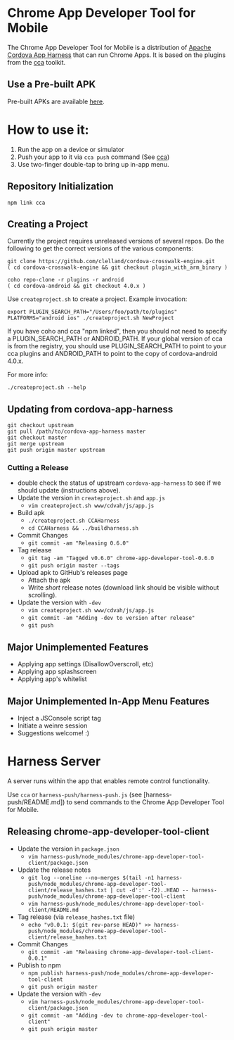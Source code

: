 # Chrome App Developer Tool for Mobile

The Chrome App Developer Tool for Mobile is a distribution of
[Apache Cordova App Harness](https://git-wip-us.apache.org/repos/asf/cordova-app-harness.git)
that can run Chrome Apps. It is based on the plugins from the
[cca](https://github.com/MobileChromeApps/mobile-chrome-apps) toolkit.

## Use a Pre-built APK
Pre-built APKs are available [here](https://github.com/MobileChromeApps/chrome-app-harness/releases).

# How to use it:
1. Run the app on a device or simulator
2. Push your app to it via `cca push` command (See [cca](https://github.com/MobileChromeApps/mobile-chrome-apps/blob/master/docs/Installation.md#install-the-cca-command-line-tool))
3. Use two-finger double-tap to bring up in-app menu.

## Repository Initialization

    npm link cca

## Creating a Project

Currently the project requires unreleased versions of several repos. Do the following to get the correct versions of the various components:

    git clone https://github.com/clelland/cordova-crosswalk-engine.git
    ( cd cordova-crosswalk-engine && git checkout plugin_with_arm_binary )

    coho repo-clone -r plugins -r android
    ( cd cordova-android && git checkout 4.0.x )

Use `createproject.sh` to create a project. Example invocation:

    export PLUGIN_SEARCH_PATH="/Users/foo/path/to/plugins"
    PLATFORMS="android ios" ./createproject.sh NewProject

If you have coho and cca "npm linked", then you should not need to specify a PLUGIN_SEARCH_PATH or ANDROID_PATH.
If your global version of cca is from the registry, you should use PLUGIN_SEARCH_PATH to point to your cca plugins and ANDROID_PATH to point to the copy of cordova-android 4.0.x.

For more info:

    ./createproject.sh --help

## Updating from cordova-app-harness

    git checkout upstream
    git pull /path/to/cordova-app-harness master
    git checkout master
    git merge upstream
    git push origin master upstream

### Cutting a Release

- double check the status of upstream `cordova-app-harness` to see if we should update (instructions above).
- Update the version in `createproject.sh` and `app.js`
  - `vim createproject.sh www/cdvah/js/app.js`
- Build apk
  - `./createproject.sh CCAHarness`
  - `cd CCAHarness && ../buildharness.sh`
- Commit Changes
  - `git commit -am "Releasing 0.6.0"`
- Tag release
  - `git tag -am "Tagged v0.6.0" chrome-app-developer-tool-0.6.0`
  - `git push origin master --tags`
- Upload apk to GitHub's releases page
  - Attach the apk
  - Write *short* release notes (download link should be visible without scrolling).
- Update the version with `-dev`
  - `vim createproject.sh www/cdvah/js/app.js`
  - `git commit -am "Adding -dev to version after release"`
  - `git push`

## Major Unimplemented Features
* Applying app settings (DisallowOverscroll, etc)
* Applying app splashscreen
* Applying app's whitelist

## Major Unimplemented In-App Menu Features
* Inject a JSConsole script tag
* Initiate a weinre session
* Suggestions welcome! :)

# Harness Server

A server runs within the app that enables remote control functionality.

Use `cca` or `harness-push/harness-push.js` (see [harness-push/README.md]) to send commands to the Chrome App Developer Tool for Mobile.

## Releasing chrome-app-developer-tool-client

- Update the version in `package.json`
  - `vim harness-push/node_modules/chrome-app-developer-tool-client/package.json`
- Update the release notes
  - `git log --oneline --no-merges $(tail -n1 harness-push/node_modules/chrome-app-developer-tool-client/release_hashes.txt | cut -d':' -f2)..HEAD -- harness-push/node_modules/chrome-app-developer-tool-client`
  - `vim harness-push/node_modules/chrome-app-developer-tool-client/README.md`
- Tag release (via `release_hashes.txt` file)
  - `echo "v0.0.1: $(git rev-parse HEAD)" >> harness-push/node_modules/chrome-app-developer-tool-client/release_hashes.txt`
- Commit Changes
  - `git commit -am "Releasing chrome-app-developer-tool-client-0.0.1"`
- Publish to npm
  - `npm publish harness-push/node_modules/chrome-app-developer-tool-client`
  - `git push origin master`
- Update the version with `-dev`
  - `vim harness-push/node_modules/chrome-app-developer-tool-client/package.json`
  - `git commit -am "Adding -dev to chrome-app-developer-tool-client"`
  - `git push origin master`
